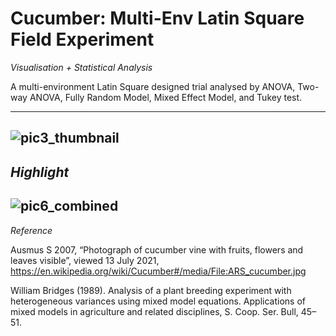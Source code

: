 # Cucumber: Multi-Env Latin Square Field Experiment

*Visualisation + Statistical Analysis*

A multi-environment Latin Square designed trial analysed by ANOVA, Two-way ANOVA, Fully Random Model, Mixed Effect Model, and Tukey test.

---
![pic3_thumbnail](https://user-images.githubusercontent.com/81752452/132093376-d3dc1e9a-648a-4a95-95c8-4856f990602c.png)
---

*Highlight*
---
![pic6_combined](https://user-images.githubusercontent.com/81752452/132093382-5710684a-4546-4671-b89a-63156cd7bc76.png)
---

*Reference*

Ausmus S 2007, “Photograph of cucumber vine with fruits, flowers and leaves visible”, viewed 13 July 2021, https://en.wikipedia.org/wiki/Cucumber#/media/File:ARS_cucumber.jpg

William Bridges (1989). Analysis of a plant breeding experiment with heterogeneous variances using mixed model equations. Applications of mixed models in agriculture and related disciplines, S. Coop. Ser. Bull, 45–51.
